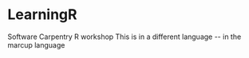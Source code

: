# LearningR
Software Carpentry R workshop
This is in a different language -- in the marcup language
